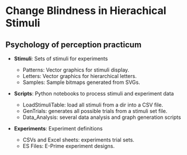 
# Change Blindness in Hierachical Stimuli

## Psychology of perception practicum 

* **Stimuli**: Sets of stimuli for experiments
	* Patterns: Vector graphics for stimuli display. 
	* Letters: Vector graphics for hierarchical letters.
	* Samples: Sample bitmaps generated from SVGs. 

* **Scripts**: Python notebooks to process stimuli and experiment data
	* LoadStimuliTable: load all stimuli from a dir into a CSV file. 
	* GenTrials: generates all possible trials from a stimuli set file.
	* Data_Analysis: several data analysis and graph generation scripts
	
* **Experiments**: Experiment definitions
	* CSVs and Excel sheets: experiments trial sets. 
	* ES Files: E-Prime experiment designs.
	
	


